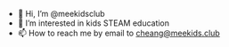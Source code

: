 - 👋 Hi, I’m @meekidsclub
- 👀 I’m interested in kids STEAM education
- 📫 How to reach me by email to cheang@meekids.club

<!---
meekidsclub/meekidsclub is a ✨ special ✨ repository because its `README.md` (this file) appears on your GitHub profile.
You can click the Preview link to take a look at your changes.
--->
